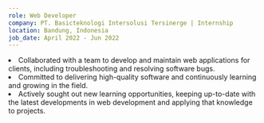 ```yaml
---
role: Web Developer
company: PT. Basicteknologi Intersolusi Tersinerge | Internship
location: Bandung, Indonesia
job_date: April 2022 - Jun 2022
---
```


<li>
Collaborated with a team to develop and maintain web applications for clients, including troubleshooting and resolving software bugs.
</li>

<li>
Committed to delivering high-quality software and continuously learning and growing in the field.
</li>

<li>
Actively sought out new learning opportunities, keeping up-to-date with the latest developments in web development and applying that knowledge to projects.
</li>
